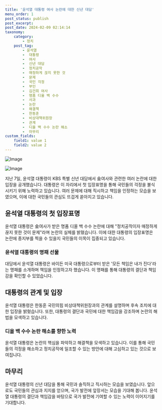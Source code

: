 ```yaml
---
title: '윤석열 대통령 여사 논란에 대한 신년 대담'
menu_order: 1
post_status: publish
post_excerpt: 
post_date: 2024-02-09 02:14:14
taxonomy:
    category:
        - 정치
    post_tag:
        - 윤석열
        -  대통령
        -  여사
        -  신년 대담
        -  정치공작
        -  매정하게 끊지 못한 것
        -  문제
        -  국민 걱정
        -  부인
        -  김건희 여사
        -  명품 디올 백 수수
        -  사과
        -  논란
        -  해결책
        -  한동훈
        -  비상대책위원장
        -  관계
        -  디올 백 수수 논란 해소
        -  마무리
custom_fields:
    field1: value 1
    field2: value 2
---
```


![Image](https://imgnews.pstatic.net/image/020/2024/02/08/0003547146_001_20240208035601086.jpg?type=w647)

![Image](https://imgnews.pstatic.net/image/020/2024/02/08/0003547146_002_20240208035601143.jpg?type=w647)

지난 7일, 윤석열 대통령이 KBS 특별 신년 대담에서 金여사와 관련한 여러 논란에 대한 입장을 공개했습니다. 대통령은 이 자리에서 첫 입장표명을 통해 국민들의 걱정을 불식시키기 위해 노력하고 있습니다. 여러 문제에 대해 직시하고 책임을 인정하는 모습을 보였으며, 이에 대한 국민들의 관심도 뜨겁게 쏟아지고 있습니다.
## 윤석열 대통령의 첫 입장표명
윤석열 대통령은 金여사가 받은 명품 디올 백 수수 논란에 대해 "정치공작이자 매정하게 끊지 못한 것이 문제"라며 논란의 실체를 밝혔습니다. 이에 대한 대통령의 입장표명은 논란에 종지부를 찍을 수 있을지 국민들의 이목이 집중되고 있습니다.
### 윤석열 대통령의 명패 선물
대담에서 윤석열 대통령은 바이든 미국 대통령으로부터 받은 '모든 책임은 내가 진다'라는 명패를 소개하며 책임을 인정하고자 했습니다. 이 명패를 통해 대통령의 결단과 책임감을 확인할 수 있었습니다.
## 대통령의 관계 및 입장
윤석열 대통령은 한동훈 국민의힘 비상대책위원장과의 관계를 설명하며 후속 조치에 대한 입장을 밝혔습니다. 또한, 대통령의 결단과 국민에 대한 책임감을 강조하며 논란의 해법을 모색하고 있습니다.
### 디올 백 수수 논란 해소를 향한 노력
윤석열 대통령은 논란의 핵심을 파악하고 해결책을 모색하고 있습니다. 이를 통해 국민들의 걱정을 해소하고 정치공작에 일조할 수 있는 방안에 대해 고심하고 있는 것으로 보여집니다.
## 마무리
윤석열 대통령의 신년 대담을 통해 국민과 솔직하고 직시하는 모습을 보였습니다. 앞으로도 국민들의 관심과 지지를 얻으며, 국가 발전에 앞장서는 모습을 기대해 봅니다. 윤석열 대통령의 결단과 책임감을 바탕으로 국가 발전에 기여할 수 있는 노력이 이어지기를 기대합니다.
